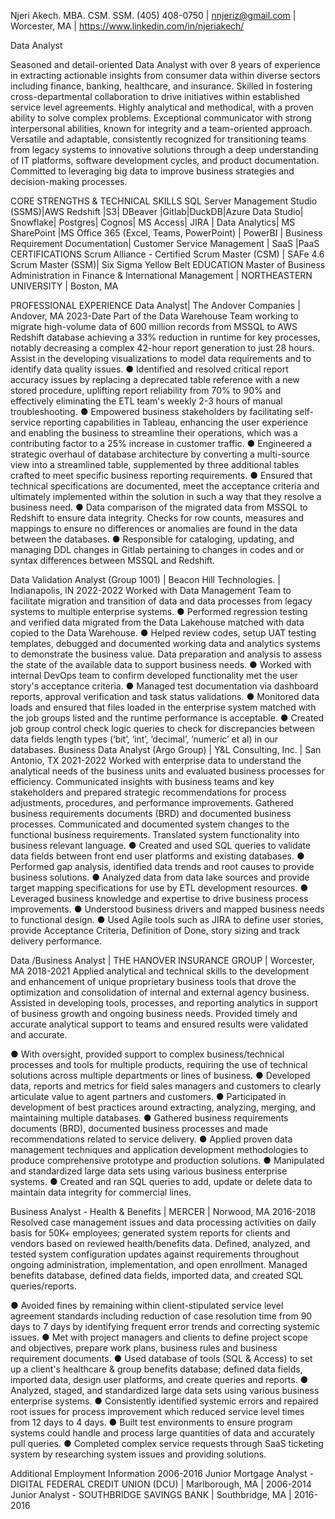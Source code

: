 Njeri Akech. MBA. CSM. SSM.
(405) 408-0750 | nnjeriz@gmail.com | Worcester, MA | https://www.linkedin.com/in/njeriakech/

Data Analyst

Seasoned and detail-oriented Data Analyst with over 8 years of experience in extracting actionable insights from consumer data within diverse sectors including finance, banking, healthcare, and insurance. Skilled in fostering cross-departmental collaboration to drive initiatives within established service level agreements. Highly analytical and methodical, with a proven ability to solve complex problems. Exceptional communicator with strong interpersonal abilities, known for integrity and a team-oriented approach. Versatile and adaptable, consistently recognized for transitioning teams from legacy systems to innovative solutions through a deep understanding of IT platforms, software development cycles, and product documentation. Committed to leveraging big data to improve business strategies and decision-making processes.

CORE STRENGTHS & TECHNICAL SKILLS
SQL Server Management Studio (SSMS)|AWS Redshift |S3| DBeaver |Gitlab|DuckDB|Azure Data Studio| Snowflake| Postgres| Cognos| MS Access| JIRA | Data Analytics| MS SharePoint |MS Office 365 (Excel, Teams, PowerPoint) | PowerBI | Business Requirement Documentation| Customer Service Management | SaaS |PaaS 
CERTIFICATIONS
Scrum Alliance - Certified Scrum Master (CSM) | SAFe 4.6 Scrum Master (SSM)| Six Sigma Yellow Belt
EDUCATION
Master of Business Administration in Finance & International Management | NORTHEASTERN UNIVERSITY | Boston, MA


PROFESSIONAL EXPERIENCE
Data Analyst| The Andover Companies | Andover, MA	             2023-Date
Part of the Data Warehouse Team working to migrate high-volume data of 600 million records from MSSQL to AWS Redshift database achieving a 33% reduction in runtime for key processes, notably decreasing a complex 42-hour report generation to just 28 hours. Assist in the developing visualizations to model data requirements and to identify data quality issues. 
●	Identified and resolved critical report accuracy issues by replacing a deprecated table reference with a new stored procedure, uplifting report reliability from 70% to 90% and effectively eliminating the ETL team's weekly 2-3 hours of manual troubleshooting.
●	Empowered business stakeholders by facilitating self-service reporting capabilities in Tableau, enhancing the user experience and enabling the business to streamline their operations, which was a contributing factor to a 25% increase in customer traffic. 
●	Engineered a strategic overhaul of database architecture by converting a multi-source view into a streamlined table, supplemented by three additional tables crafted to meet specific business reporting requirements.
●	Ensured that technical specifications are documented, meet the acceptance criteria and ultimately implemented within the solution in such a way that they resolve a business need.
●	Data comparison of the migrated data from MSSQL to Redshift to ensure data integrity. Checks for row counts, measures and mappings to ensure no differences or anomalies are found in the data between the databases.
●	Responsible for cataloging, updating, and managing DDL changes in Gitlab pertaining to changes in codes and or syntax differences between MSSQL and Redshift.   

Data Validation Analyst (Group 1001) | Beacon Hill Technologies. | Indianapolis, IN	             2022-2022
Worked with Data Management Team to facilitate migration and transition of data and data processes from legacy systems to multiple enterprise systems. 
●	Performed regression testing and verified data migrated from the Data Lakehouse matched with data copied to the Data Warehouse.
●	Helped review codes, setup UAT testing templates, debugged and documented working data and analytics systems to demonstrate the business value. Data preparation and analysis to assess the state of the available data to support business needs. 
●	Worked with internal DevOps team to confirm developed functionality met the user story's acceptance criteria.
●	Managed test documentation via dashboard reports, approval verification and task status validations.
●	Monitored data loads and ensured that files loaded in the enterprise system matched with the job groups listed and the runtime performance is acceptable. 
●	Created job group control check logic queries to check for discrepancies between data fields length types (‘bit’, ‘int’, ’decimal’, ’numeric’ et al) in our databases.
Business Data Analyst (Argo Group) | Y&L Consulting, Inc. | San Antonio, TX	             2021-2022
Worked with enterprise data to understand the analytical needs of the business units and evaluated business processes for efficiency. Communicated insights with business teams and key stakeholders and prepared strategic recommendations for process adjustments, procedures, and performance improvements.  Gathered business requirements documents (BRD) and documented business processes. Communicated and documented system changes to the functional business requirements. Translated system functionality into business relevant language.
●	Created and used SQL queries to validate data fields between front end user platforms and existing databases. 
●	Performed gap analysis, identified data trends and root causes to provide business solutions.
●	Analyzed data from data lake sources and provide target mapping specifications for use by ETL development resources.
●	Leveraged business knowledge and expertise to drive business process improvements.
●	Understood business drivers and mapped business needs to functional design.
●	Used Agile tools such as JIRA to define user stories, provide Acceptance Criteria, Definition of Done, story sizing and track delivery performance.

Data /Business Analyst | THE HANOVER INSURANCE GROUP | Worcester, MA	             2018-2021
Applied analytical and technical skills to the development and enhancement of unique proprietary business tools that drove the optimization and consolidation of internal and external agency business. Assisted in developing tools, processes, and reporting analytics in support of business growth and ongoing business needs. Provided timely and accurate analytical support to teams and ensured results were validated and accurate.

●	With oversight, provided support to complex business/technical processes and tools for multiple products, requiring the use of technical solutions across multiple departments or lines of business.
●	Developed data, reports and metrics for field sales managers and customers to clearly articulate value to agent partners and customers.
●	Participated in development of best practices around extracting, analyzing, merging, and maintaining multiple databases.
●	Gathered business requirements documents (BRD), documented business processes and made recommendations related to service delivery.
●	Applied proven data management techniques and application development methodologies to produce comprehensive prototype and production solutions.
●	Manipulated and standardized large data sets using various business enterprise systems. 
●	Created and ran SQL queries to add, update or delete data to maintain data integrity for commercial lines.

Business Analyst - Health & Benefits | MERCER | Norwood, MA	             2016-2018
Resolved case management issues and data processing activities on daily basis for 50K+ employees; generated system reports for clients and vendors based on reviewed health/benefits data. Defined, analyzed, and tested system configuration updates against requirements throughout ongoing administration, implementation, and open enrollment. Managed benefits database, defined data fields, imported data, and created SQL queries/reports.

●	Avoided fines by remaining within client-stipulated service level agreement standards including reduction of case resolution time from 90 days to 7 days by identifying frequent error trends and correcting systemic issues.
●	Met with project managers and clients to define project scope and objectives, prepare work plans, business rules and business requirement documents.
●	Used database of tools (SQL & Access) to set up a client's healthcare & group benefits database; defined data fields, imported data, design user platforms, and create queries and reports.
●	Analyzed, staged, and standardized large data sets using various business enterprise systems. 
●	Consistently identified systemic errors and repaired root issues for process improvement which reduced service level times from 12 days to 4 days.
●	Built test environments to ensure program systems could handle and process large quantities of data and accurately pull queries. 
●	Completed complex service requests through SaaS ticketing system by researching system issues and providing solutions.

Additional Employment Information	             2006-2016
Junior Mortgage Analyst - DIGITAL FEDERAL CREDIT UNION (DCU) | Marlborough, MA | 2006-2014
Junior Analyst - SOUTHBRIDGE SAVINGS BANK | Southbridge, MA | 2016-2016	         	

